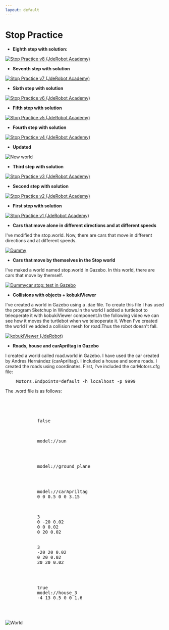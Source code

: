 ```yaml
---
layout: default
---
```

# Stop Practice


* **Eighth step with solution:**

[![Stop Practice v8 (JdeRobot Academy)](https://roboticsurjc-students.github.io/2016-tfg-vanessa-fernandez/images/stop.png)](https://www.youtube.com/watch?v=IOdmZzXmbf8)


* **Seventh step with solution**

[![Stop Practice v7 (JdeRobot Academy)](https://roboticsurjc-students.github.io/2016-tfg-vanessa-fernandez/images/stop.png)](https://www.youtube.com/watch?v=Tne9SZRI4vE)


* **Sixth step with solution**

[![Stop Practice v6 (JdeRobot Academy)](https://roboticsurjc-students.github.io/2016-tfg-vanessa-fernandez/images/stop.png)](https://www.youtube.com/watch?v=cyYbcvvSaT4)


* **Fifth step with solution**

[![Stop Practice v5 (JdeRobot Academy)](https://roboticsurjc-students.github.io/2016-tfg-vanessa-fernandez/images/stop.png)](https://www.youtube.com/watch?v=z3Q7idhFOVM)


* **Fourth step with solution**

[![Stop Practice v4 (JdeRobot Academy)](https://roboticsurjc-students.github.io/2016-tfg-vanessa-fernandez/images/stop.png)](https://www.youtube.com/watch?v=ggxYFdi1Wvs)


* **Updated**

![New world](https://roboticsurjc-students.github.io/2016-tfg-vanessa-fernandez/images/new_stop.png)


* **Third step with solution**

[![Stop Practice v3 (JdeRobot Academy)](https://roboticsurjc-students.github.io/2016-tfg-vanessa-fernandez/images/stop.png)](https://www.youtube.com/watch?v=dgnApi4-rtA)


* **Second step with solution**

[![Stop Practice v2 (JdeRobot Academy)](https://roboticsurjc-students.github.io/2016-tfg-vanessa-fernandez/images/stop.png)](https://www.youtube.com/watch?v=cozAPOndtoY)


* **First step with solution**

[![Stop Practice v1 (JdeRobot Academy)](https://roboticsurjc-students.github.io/2016-tfg-vanessa-fernandez/images/stop.png)](https://www.youtube.com/watch?v=zHv_F0uZM7c)



* **Cars that move alone in different directions and at different speeds**

I've modified the stop.world. Now, there are cars that move in different directions and at different speeds. 

[![Dummy](https://roboticsurjc-students.github.io/2016-tfg-vanessa-fernandez/images/stop.png)](https://www.youtube.com/watch?v=kF8ISlxbMHA)


* **Cars that move by themselves in the Stop world**

I've maked a world named stop.world in Gazebo. In this world, there are cars that move by themself.

[![Dummycar stop: test in Gazebo](https://roboticsurjc-students.github.io/2016-tfg-vanessa-fernandez/images/stop.png)](https://www.youtube.com/watch?v=0JcB6dxByd0)


* **Collisions with objects + kobukiViewer**

I've created a world in Gazebo using a .dae file. To create this file I has used the program Sketchup in Windows.In the world I added a turtlebot to teleoperate it with kobukiViewer component.In the following video we can see how it moves the turtlebot when we teleoperate it. When I've created the world I've added a collision mesh for road.Thus the robot doesn't fall.

[![kobukiViewer (JdeRobot)](https://roboticsurjc-students.github.io/2016-tfg-vanessa-fernandez/images/stop.png)](https://www.youtube.com/watch?v=g1MN0oACf48)


* **Roads, house and carApriltag in Gazebo**

I created a world called road.world in Gazebo. I have used the car created by Andres Hernández (carApriltag). I included a house and some roads. I created the roads using coordinates. First, I've included the carMotors.cfg file:

<pre>
    Motors.Endpoints=default -h localhost -p 9999
</pre>

The .word file is as follows:

<pre>
<?xml version="1.0" ?>
<sdf version="1.5">
	<world name="default">
		<scene>
      		<grid>false</grid>
    	</scene>
    	<!-- A global light source -->
    	<include>
      		<uri>model://sun</uri>
    	</include>

    	<!-- A ground plane -->
    	<include>
      		<uri>model://ground_plane</uri>
    	</include>

		<!-- A car-->
    	<include>
      		<uri>model://carApriltag</uri>
      		<pose>0 0 0.5 0 0 3.15</pose>
    	</include>
    	<!-- A road -->
    	<road name="my_road">
      		<width>3</width>
      		<point>0 -20 0.02</point>
      		<point>0 0 0.02</point>
      		<point>0 20 0.02</point>
    	</road>
    	<road name="my_road2">
      		<width>3</width>
      		<point>-20 20 0.02</point>
      		<point>0 20 0.02</point>
      		<point>20 20 0.02</point>
    	</road>

		<!-- A houses-->
		<include>
          	<static>true</static>
			<uri>model://house_3</uri>
      		<pose>-4 13 0.5 0 0 1.6</pose>
		</include>
  	</world>
</sdf>
</pre>


![World](https://roboticsurjc-students.github.io/2016-tfg-vanessa-fernandez/images/car_house.png)




